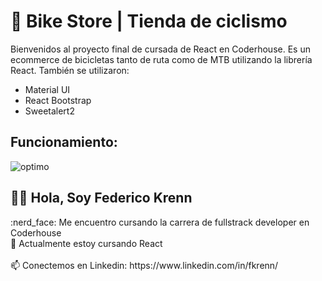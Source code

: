 # 🚴 Bike Store | Tienda de ciclismo



Bienvenidos al proyecto final de cursada de React en Coderhouse. Es un ecommerce de bicicletas tanto de ruta como de MTB utilizando la librería React. También se utilizaron:

- Material UI
- React Bootstrap
- Sweetalert2

## Funcionamiento:

![optimo](https://user-images.githubusercontent.com/90353038/171518756-617d4534-d3df-4005-a9b6-4d356ebde1d1.gif)


<h2> 🙋‍♂️ Hola, Soy Federico Krenn</h2>
:nerd_face: Me encuentro cursando la carrera de fullstrack developer en Coderhouse 
<br>
🌱 Actualmente estoy cursando React
<br></br>
📫 Conectemos en Linkedin: https://www.linkedin.com/in/fkrenn/

